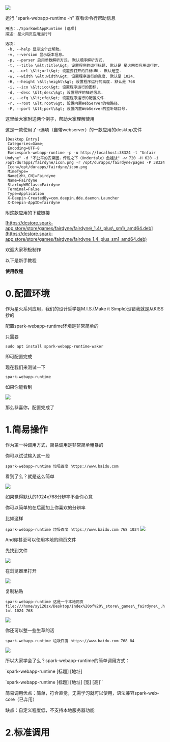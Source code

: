 ![](https://examine-spark.oss-cn-shanghai.aliyuncs.com/icons/2020/11/14/38fe8d30-268e-11eb-881e-fff03f7ff5ca.png)

运行 &quot;spark-webapp-runtime -h&quot; 查看命令行帮助信息


```shell
用法：./SparkWebAppRuntime [选项]
描述: 星火网页应用运行时

选项：
 -h, --help 显示这个此帮助。
 -v, --version 显示版本信息。
 -p, --parser 启用参数解析方式. 默认顺序解析方式.
 -t, --title \&lt;title\&gt; 设置程序的运行标题. 默认是 星火网页应用运行时.
 -u, --url \&lt;url\&gt; 设置要打开的目标URL. 默认是空.
 -w, --width \&lt;width\&gt; 设置程序运行的宽度. 默认是 1024.
 -H, --height \&lt;height\&gt; 设置程序运行的高度. 默认是 768
 -i, --ico \&lt;ico\&gt; 设置程序运行的图标.
 -d, --desc \&lt;desc\&gt; 设置程序的描述信息.
 -c, --cfg \&lt;cfg\&gt; 设置程序运行的配置文件.
 -r, --root \&lt;root\&gt; 设置内置WebServer的根路径.
 -P, --port \&lt;port\&gt; 设置内置WebServer的监听端口号.
```

这里给大家附送两个例子，帮助大家理解使用

这是一款使用了-r选项（自带webserver）的一款应用的desktop文件



    [Desktop Entry]
     Categories=Game;
     Encoding=UTF-8
     Exec=spark-webapp-runtime -p -u http://localhost:38324 -t "Unfair Undyne" -d "不公平的安黛因，传说之下（Undertale）鱼姐战" -w 720 -H 620 -i /opt/durapps/fairdyne/icon.png -r /opt/durapps/fairdyne/pages -P 38324
     Icon=/opt/durapps/fairdyne/icon.png
     MimeType=
     Name[zh\_CN]=Fairdyne
     Name=Fairdyne
     StartupWMClass=Fairdyne
     Terminal=False
     Type=Application
     X-Deepin-CreatedBy=com.deepin.dde.daemon.Launcher
     X-Deepin-AppID=fairdyne

附这款应用的下载链接

[https://dcstore.spark-app.store/store/games/fairdyne/fairdyne\_1.4\_plus\_sm1\_amd64.deb](https://dcstore.spark-app.store/store/games/fairdyne/fairdyne_1.4_plus_sm1_amd64.deb)

欢迎大家积极制作

以下是新手教程

**使用教程**

# 0.配置环境

作为星火系列应用，我们的设计哲学是M.I.S.(Make it Simple)没错我就是从KISS抄的

配置spark-webapp-runtime环境是非常简单的

只需要

`sudo apt install spark-webapp-runtime-waker`

即可配置完成

现在我们来测试一下

`spark-webapp-runtime`

如果你能看到

![](https://examine-spark.oss-cn-shanghai.aliyuncs.com/images/2020/11/14/612135b0-268e-11eb-881e-fff03f7ff5ca.png)

那么恭喜你，配置完成了

# 1.简易操作

作为第一种调用方式，简易调用是非常简单粗暴的

你可以试试输入这一段

`spark-webapp-runtime 垃圾百度 https://www.baidu.com`

看到了么？就是这么简单

![](https://storage.deepin.org/thread/202011190957234196_thread_OSva1QtI80i.png?X-Amz-Algorithm=AWS4-HMAC-SHA256&X-Amz-Credential=Bbs-minioadmin%2F20201121%2Fus-east-1%2Fs3%2Faws4_request&X-Amz-Date=20201121T051756Z&X-Amz-Expires=20&X-Amz-SignedHeaders=host&X-Amz-Signature=1ea2f455b1e066599660c0e868d64eba262e3345356ddfa78a638a57d10e9120)

如果觉得默认的1024x768分辨率不合你心意

你可以简单的在后面加上你喜欢的分辨率

比如这样

`spark-webapp-runtime 垃圾百度 https://www.baidu.com 768 1024`
![](https://storage.deepin.org/thread/202011190958558825_thread_SGQvVsatdOi.png?X-Amz-Algorithm=AWS4-HMAC-SHA256&X-Amz-Credential=Bbs-minioadmin%2F20201121%2Fus-east-1%2Fs3%2Faws4_request&X-Amz-Date=20201121T051756Z&X-Amz-Expires=20&X-Amz-SignedHeaders=host&X-Amz-Signature=9ffeef4aec3311c9a19766b7ebb922fff454b792c8cb3c3cbb9164fd7e6bd046)


And你甚至可以使用本地的网页文件

先找到文件

 ![](https://s3.ax1x.com/2020/11/19/DugXGQ.png)

在浏览器里打开

![](https://s3.ax1x.com/2020/11/19/Du2pq0.png)

复制粘贴

`spark-webapp-runtime 这是一个本地网页 file:///home/sy120zx/Desktop/Index%20of%20\_store\_games\_fairdyne\_.html 1024 768`

![](https://s3.ax1x.com/2020/11/19/Du2QIO.png)

你还可以整一些生草的活

`spark-webapp-runtime 垃圾百度 https://www.baidu.com 768 84`

![](https://storage.deepin.org/thread/202011191000162762_thread_sbTYl51TF9Q.png?X-Amz-Algorithm=AWS4-HMAC-SHA256&X-Amz-Credential=Bbs-minioadmin%2F20201121%2Fus-east-1%2Fs3%2Faws4_request&X-Amz-Date=20201121T051756Z&X-Amz-Expires=20&X-Amz-SignedHeaders=host&X-Amz-Signature=ba183760a46a5c40ba92911621b7ce1a9e4f53f55243e61f4e22ef7f4e92d0b8)

所以大家学会了么？spark-webapp-runtime的简单调用方式：

`spark-webapp-runtime [标题] [地址]

`spark-webapp-runtime [标题] [地址] [宽] [高]``

简易调用优点：简单，符合直觉，无需学习就可以使用，语法兼容spark-web-core（已弃用）

缺点：自定义程度低，不支持本地服务器功能

# 2.标准调用